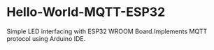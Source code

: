 # Hello-World-MQTT-ESP32
Simple LED interfacing with ESP32 WROOM Board.Implements MQTT protocol using Arduino IDE.
